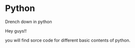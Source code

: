 # Python
Drench down in python

Hey guys!!

you will find sorce code for different basic contents of python.
